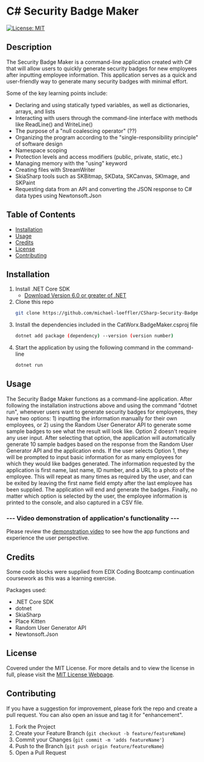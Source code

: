 
# C# Security Badge Maker
[![License: MIT](https://img.shields.io/badge/License-MIT-yellow.svg)](https://opensource.org/licenses/MIT)

## Description

The Security Badge Maker is a command-line application created with C# that will allow users to quickly generate security badges for new employees after inputting employee information. This application serves as a quick and user-friendly way to generate many security badges with minimal effort.

Some of the key learning points include:

* Declaring and using statically typed variables, as well as dictionaries, arrays, and lists
* Interacting with users through the command-line interface with methods like ReadLine() and WriteLine()
* The purpose of a "null coalescing operator" (??)
* Organizing the program according to the "single-responsibility principle" of software design
* Namespace scoping
* Protection levels and access modifiers (public, private, static, etc.)
* Managing memory with the "using" keyword
* Creating files with StreamWriter
* SkiaSharp tools such as SKBitmap, SKData, SKCanvas, SKImage, and SKPaint
* Requesting data from an API and converting the JSON response to C# data types using Newtonsoft.Json

## Table of Contents
        
- [Installation](#installation)
- [Usage](#usage)
- [Credits](#credits)
- [License](#license)
- [Contributing](#contributing)
 
## Installation

1. Install .NET Core SDK
    - [Download Version 6.0 or greater of .NET](https://dotnet.microsoft.com/download/dotnet)
2. Clone this repo
   ```sh
   git clone https://github.com/michael-loeffler/CSharp-Security-Badge-Maker
   ```
3. Install the dependencies included in the CatWorx.BadgeMaker.csproj file
   ```sh
   dotnet add package (dependency) --version (version number)
   ```
4. Start the application by using the following command in the command-line
   ```sh
   dotnet run
   ```
## Usage

The Security Badge Maker functions as a command-line application. After following the installation instructions above and using the command "dotnet run", whenever users want to generate security badges for employees, they have two options: 1) inputting the information manually for their own employees, or 2) using the Random User Generator API to generate some sample badges to see what the result will look like. Option 2 doesn't require any user input. After selecting that option, the application will automatically generate 10 sample badges based on the response from the Random User Generator API and the application ends. If the user selects Option 1, they will be prompted to input basic information for as many employees for which they would like badges generated. The information requested by the application is first name, last name, ID number, and a URL to a photo of the employee. This will repeat as many times as required by the user, and can be exited by leaving the first name field empty after the last employee has been supplied. The application will end and generate the badges. Finally, no matter which option is selected by the user, the employee information is printed to the console, and also captured in a CSV file. 

### --- Video demonstration of application's functionality ---

Please review the [demonstration video](https://drive.google.com/file/d/12jQorTxnfoHV4q-s7QRMQ7tRWxJNaI8O/view?usp=sharing) to see how the app functions and experience the user perspective.

## Credits
Some code blocks were supplied from EDX Coding Bootcamp continuation coursework as this was a learning exercise.

Packages used:
  - .NET Core SDK
  - dotnet
  - SkiaSharp
  - Place Kitten
  - Random User Generator API
  - Newtonsoft.Json

## License
    
Covered under the MIT License. For more details and to view the license in full, please visit the [MIT License Webpage](https://choosealicense.com/licenses/mit/).

## Contributing
    
If you have a suggestion for improvement, please fork the repo and create a pull request. You can also open an issue and tag it for "enhancement".
1. Fork the Project
2. Create your Feature Branch (`git checkout -b feature/featureName`)
3. Commit your Changes (`git commit -m 'adds featureName'`)
4. Push to the Branch (`git push origin feature/featureName`)
5. Open a Pull Request
